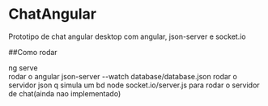 # ChatAngular

Prototipo de chat angular desktop com angular, json-server e socket.io

##Como rodar

ng serve  
  rodar o angular
json-server --watch database/database.json
  rodar o servidor json q simula um bd
node socket.io/server.js
  para rodar o servidor de chat(ainda nao implementado)
